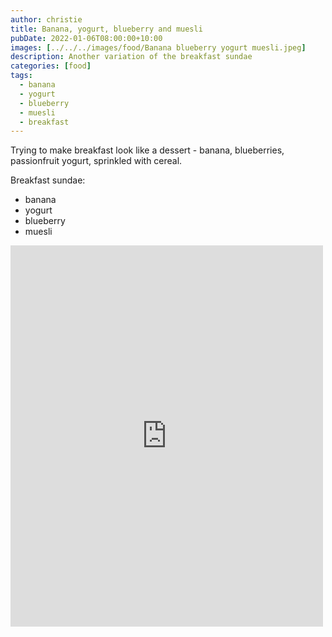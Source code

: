 ```yaml
---
author: christie
title: Banana, yogurt, blueberry and muesli
pubDate: 2022-01-06T08:00:00+10:00
images: [../../../images/food/Banana blueberry yogurt muesli.jpeg]
description: Another variation of the breakfast sundae
categories: [food]
tags:
  - banana
  - yogurt
  - blueberry
  - muesli
  - breakfast
---
```


Trying to make breakfast look like a dessert - banana, blueberries, passionfruit yogurt, sprinkled with cereal.

Breakfast sundae:

- banana
- yogurt
- blueberry
- muesli

<iframe src="https://www.facebook.com/plugins/post.php?href=https%3A%2F%2Fwww.facebook.com%2Fchris1.tham%2Fposts%2Fpfbid02w4nUEn8TuCsdqcK3bR74Hk8HqkeRJSyMAF34eicM2RbDL6NKKWy1o35wxGgUzxNYl&show_text=true&width=500" width="500" height="610" style="border:none;overflow:hidden" scrolling="no" frameborder="0" allowfullscreen="true" allow="autoplay; clipboard-write; encrypted-media; picture-in-picture; web-share"></iframe>
